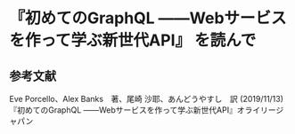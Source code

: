 # 『初めてのGraphQL ――Webサービスを作って学ぶ新世代API』 を読んで

## 参考文献

Eve Porcello、Alex Banks　著、尾崎 沙耶、あんどうやすし　訳 (2019/11/13)『初めてのGraphQL ――Webサービスを作って学ぶ新世代API』オライリージャパン

